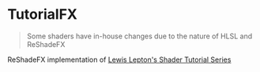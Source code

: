 
# TutorialFX

> Some shaders have in-house changes due to the nature of HLSL and ReShadeFX

ReShadeFX implementation of [Lewis Lepton's Shader Tutorial Series](https://github.com/lewislepton/shadertutorialseries)
